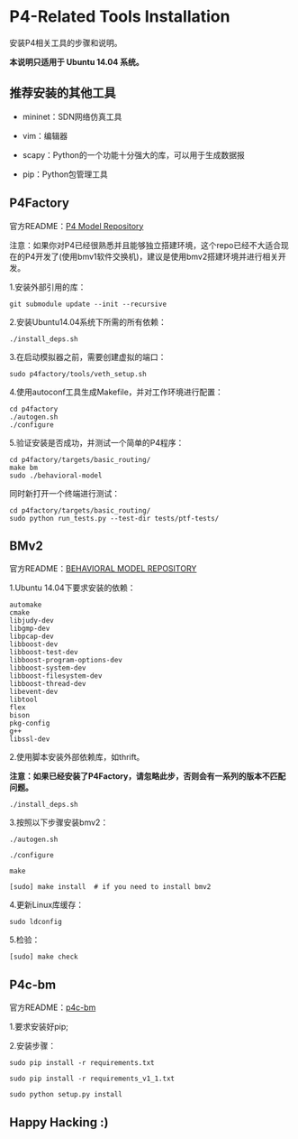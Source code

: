 # P4-Related Tools Installation

安装P4相关工具的步骤和说明。

**本说明只适用于 Ubuntu 14.04 系统。**

## 推荐安装的其他工具

- mininet：SDN网络仿真工具

- vim：编辑器

- scapy：Python的一个功能十分强大的库，可以用于生成数据报

- pip：Python包管理工具

## P4Factory

官方README：[P4 Model Repository](https://github.com/p4lang/p4factory#p4-model-repository)

注意：如果你对P4已经很熟悉并且能够独立搭建环境，这个repo已经不大适合现在的P4开发了(使用bmv1软件交换机)，建议是使用bmv2搭建环境并进行相关开发。

1.安装外部引用的库：

```
git submodule update --init --recursive
```

2.安装Ubuntu14.04系统下所需的所有依赖：

```
./install_deps.sh
```

3.在启动模拟器之前，需要创建虚拟的端口：

```
sudo p4factory/tools/veth_setup.sh
```

4.使用autoconf工具生成Makefile，并对工作环境进行配置：

```
cd p4factory
./autogen.sh
./configure
```

5.验证安装是否成功，并测试一个简单的P4程序：

```
cd p4factory/targets/basic_routing/
make bm
sudo ./behavioral-model
```

同时新打开一个终端进行测试：

```
cd p4factory/targets/basic_routing/
sudo python run_tests.py --test-dir tests/ptf-tests/
```

## BMv2

官方README：[BEHAVIORAL MODEL REPOSITORY](https://github.com/p4lang/behavioral-model#behavioral-model-repository)

1.Ubuntu 14.04下要求安装的依赖：

    automake
    cmake
    libjudy-dev
    libgmp-dev
    libpcap-dev
    libboost-dev
    libboost-test-dev
    libboost-program-options-dev
    libboost-system-dev
    libboost-filesystem-dev
    libboost-thread-dev
    libevent-dev
    libtool
    flex
    bison
    pkg-config
    g++
    libssl-dev

2.使用脚本安装外部依赖库，如thrift。

**注意：如果已经安装了P4Factory，请忽略此步，否则会有一系列的版本不匹配问题。**

```
./install_deps.sh
```

3.按照以下步骤安装bmv2：

```
./autogen.sh

./configure

make

[sudo] make install  # if you need to install bmv2
```

4.更新Linux库缓存：

```
sudo ldconfig
```

5.检验：

```
[sudo] make check
```

## P4c-bm

官方README：[p4c-bm](https://github.com/p4lang/p4c-bm#p4c-bm)

1.要求安装好pip;

2.安装步骤：

```
sudo pip install -r requirements.txt

sudo pip install -r requirements_v1_1.txt

sudo python setup.py install
```

## Happy Hacking :)